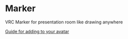 # Marker
VRC Marker for presentation room like drawing anywhere

[Guide for adding to your avatar](https://docs.google.com/document/d/1dnmJ2Q2Lwq1aPw0jYsgSAro013lJLpCrQWTC6qQkCfM/edit#)
